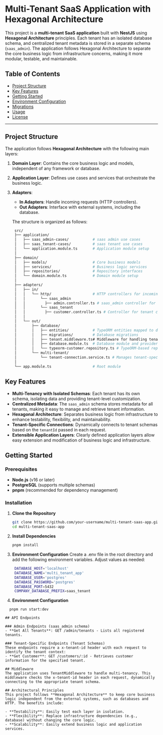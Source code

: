 # Multi-Tenant SaaS Application with Hexagonal Architecture

This project is a **multi-tenant SaaS application** built with **NestJS** using **Hexagonal Architecture** principles. Each tenant has an isolated database schema, and centralized tenant metadata is stored in a separate schema (`saas_admin`). The application follows Hexagonal Architecture to separate the core business logic from infrastructure concerns, making it more modular, testable, and maintainable.

## Table of Contents
- [Project Structure](#project-structure)
- [Key Features](#key-features)
- [Getting Started](#getting-started)
- [Environment Configuration](#environment-configuration)
- [Migrations](#migrations)
- [Usage](#usage)
- [License](#license)

---

## Project Structure

The application follows **Hexagonal Architecture** with the following main layers:

1. **Domain Layer**: Contains the core business logic and models, independent of any framework or database.
2. **Application Layer**: Defines use cases and services that orchestrate the business logic.
3. **Adapters**:
   - **In Adapters**: Handle incoming requests (HTTP controllers).
   - **Out Adapters**: Interface with external systems, including the database.

   The structure is organized as follows:

   ```bash
    src/
    ├── application/
    │   ├── saas_admin-cases/           # saas admin use cases
    │   ├── saas_tenant-cases/          # saas tenant use cases    
    │   └── application.module.ts       # Application module setup
    │
    ├── domain/
    │   ├── models/                     # Core business models
    │   ├── services/                   # Business logic services
    │   ├── repositories/               # Repository interfaces
    │   └── domain.module.ts            # Domain module setup
    │
    ├── adapters/
    │   ├── in/
    │   │   └── http/                   # HTTP controllers for incoming requests
    │   │       └── saas_admin         
    │   │         ├── admin.controller.ts # saas_admin controller for tenant management
    │   │       └── saas_tenant  
    │   │         ├── customer.controller.ts # Controller for tenant customer operations
    │   │
    │   └── out/
    │       ├── database/
    │       │   ├── entities/           # TypeORM entities mapped to database tables
    │       │   ├── migrations/         # Database migrations
    │       │   ├── tenant.middleware.ts# Middleware for handling tenant context
    │       │   ├── database.module.ts  # Database module and providers
    │       │   └── typeorm-customer.repository.ts # TypeORM-based repository for customers
    │       └── multi-tenant/
    │           └── tenant-connection.service.ts # Manages tenant-specific database connections
    │
    └── app.module.ts                   # Root module


## Key Features

- **Multi-Tenancy with Isolated Schemas**: Each tenant has its own schema, isolating data and providing tenant-level customization.
- **Centralized Metadata**: The `saas_admin` schema stores metadata for all tenants, making it easy to manage and retrieve tenant information.
- **Hexagonal Architecture**: Separates business logic from infrastructure to enhance testability, flexibility, and maintainability.
- **Tenant-Specific Connections**: Dynamically connects to tenant schemas based on the `tenantId` passed in each request.
- **Extensible Application Layers**: Clearly defined application layers allow easy extension and modification of business logic and infrastructure.

## Getting Started

### Prerequisites

- **Node.js** (v16 or later)
- **PostgreSQL** (supports multiple schemas)
- **pnpm** (recommended for dependency management)

### Installation

1. **Clone the Repository**

   ```bash
   git clone https://github.com/your-username/multi-tenant-saas-app.git
   cd multi-tenant-saas-app

2. **Install Dependencies**

   ```bash
   pnpm install

3. **Environment Configuration**
  Create a .env file in the root directory and add the following environment variables. Adjust values as needed:

   ```bash
    DATABASE_HOST='localhost'
    DATABASE_NAME='multi_tenant_app'
    DATABASE_USER='postgres'
    DATABASE_PASSWORD='postgres'
    DATABASE_PORT=5432
    COMPANY_DATABASE_PREFIX=saas_tenant


4. **Environment Configuration**

  ```base
    pnpm run start:dev

## API Endpoints

### Admin Endpoints (saas_admin schema)
- **Get All Tenants**: GET /admin/tenants - Lists all registered tenants.

### Tenant-Specific Endpoints (Tenant Schemas)
These endpoints require a x-tenant-id header with each request to identify the tenant context:
- **Get Customer**: GET /customers/:id - Retrieves customer information for the specified tenant.

## Middleware
The application uses TenantMiddleware to handle multi-tenancy. This middleware checks the x-tenant-id header in each request, dynamically connecting to the appropriate tenant schema.

## Architectural Principles
This project follows **Hexagonal Architecture** to keep core business logic independent from the external systems, such as databases and HTTP. The benefits include:

- **Testability**: Easily test each layer in isolation.
- **Flexibility**: Replace infrastructure dependencies (e.g., database) without changing the core logic.
- **Scalability**: Easily extend business logic and application services.